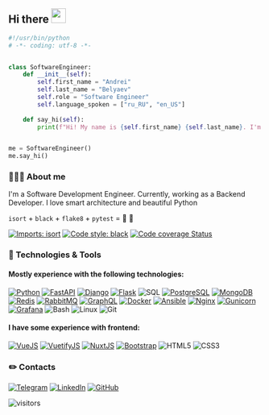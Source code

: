 ## Hi there <img src="https://github.com/TheDudeThatCode/TheDudeThatCode/blob/master/Assets/Hi.gif" width="29px">


```python
#!/usr/bin/python
# -*- coding: utf-8 -*-


class SoftwareEngineer:
    def __init__(self):
        self.first_name = "Andrei"
        self.last_name = "Belyaev"
        self.role = "Software Engineer"
        self.language_spoken = ["ru_RU", "en_US"]
        
    def say_hi(self):
        print(f"Hi! My name is {self.first_name} {self.last_name}. I'm a {self.role}.")


me = SoftwareEngineer()
me.say_hi()
```

### 👨🏼‍💻 About me
I'm a Software Development Engineer. Currently, working as a Backend Developer.
I love smart architecture and beautiful Python

`isort` + `black` + `flake8` + `pytest` = 💚 🐍

[![Imports: isort](https://img.shields.io/badge/%20imports-isort-%231674b1?style=flat&labelColor=ef8336)](https://pycqa.github.io/isort/)
[![Code style: black](https://img.shields.io/badge/code%20style-black-000000.svg)](https://github.com/psf/black)
[![Code coverage Status](https://img.shields.io/badge/codecov-100﹪-00?&logo=Codecov)](https://codecov.io/)


### 🔧 Technologies & Tools

#### Mostly experience with the following technologies:
[![Python](https://img.shields.io/badge/-Python-000?&logo=Python)](https://www.python.org/)
[![FastAPI](https://img.shields.io/badge/-FastAPI-000?&logo=FastAPI)](https://fastapi.tiangolo.com/)
[![Django](https://img.shields.io/badge/-Django-000?&logo=Django)](https://www.djangoproject.com/)
[![Flask](https://img.shields.io/badge/-Flask-000?&logo=Flask)](https://flask.palletsprojects.com/en/latest/)
![SQL](https://img.shields.io/badge/-SQL-000?&logo=MySQL)
[![PostgreSQL](https://img.shields.io/badge/-PostgreSQL-000?&logo=PostgreSQL)](https://www.postgresql.org/)
[![MongoDB](https://img.shields.io/badge/-MongoDB-000?&logo=MongoDB)](https://www.mongodb.com/)
[![Redis](https://img.shields.io/badge/-Redis-000?&logo=Redis)](https://redis.io/)
[![RabbitMQ](https://img.shields.io/badge/-RabbitMQ-000?&logo=RabbitMQ)](https://www.rabbitmq.com/)
[![GraphQL](https://img.shields.io/badge/-GraphQL-000?&logo=GraphQL)](https://graphql.org/)
[![Docker](https://img.shields.io/badge/-Docker-000?&logo=Docker)](https://www.docker.com/)
[![Ansible](https://img.shields.io/badge/-Ansible-000?&logo=Ansible)](https://www.ansible.com/)
[![Nginx](https://img.shields.io/badge/-Nginx-000?&logo=Nginx)](https://nginx.org/)
[![Gunicorn](https://img.shields.io/badge/-Gunicorn-000?&logo=Gunicorn)](https://gunicorn.org/)
[![Grafana](https://img.shields.io/badge/-Grafana-000?&logo=grafana)](https://grafana.com/)
![Bash](https://img.shields.io/badge/-Shell-000?&logo=gnu-bash)
![Linux](https://img.shields.io/badge/-Linux-000?&logo=Linux)
![Git](https://img.shields.io/badge/-Git-000?&logo=Git)

#### I have some experience with frontend:
[![VueJS](https://img.shields.io/badge/-Vue.js-000?&logo=Vue.js)](https://vuejs.org/)
[![VuetifyJS](https://img.shields.io/badge/-Vuetify.js-000?&logo=Vuetify)](https://vuetifyjs.com/en/)
[![NuxtJS](https://img.shields.io/badge/-Nuxt.js-000?&logo=Nuxt.js)](https://nuxtjs.org/)
[![Bootstrap](https://img.shields.io/badge/-Bootstrap-000?&logo=Bootstrap)](https://getbootstrap.com/)
![HTML5](https://img.shields.io/badge/-HTML5-000?&logo=HTML5)
![CSS3](https://img.shields.io/badge/-CSS3-000?&logo=CSS3)


### ✏️ Contacts
[![Telegram](https://img.shields.io/badge/-Telegram-000?&logo=Telegram)](https://t.me/Jeishod)
[![LinkedIn](https://img.shields.io/badge/-LinkedIn-000?&logo=LinkedIn)](https://linkedin.com/in/Jeishod)
[![GitHub](https://img.shields.io/badge/-GitHub-000?&logo=GitHub)](https://github.com/Jeishod)



![visitors](https://visitor-badge.laobi.icu/badge?page_id=Jeishod.Jeishod)
